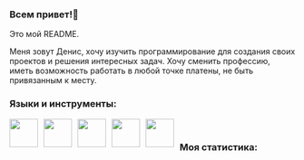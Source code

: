 ### Всем привет!👋

Это мой README.

Меня зовут Денис, хочу изучить программирование для создания своих проектов и решения интересных задач. Хочу сменить профессию, иметь возможность работать в любой точке платены, не быть привязанным к месту.

### Языки и инструменты:

<img src="https://cdn.jsdelivr.net/gh/devicons/devicon@latest/icons/java/java-original-wordmark.svg" style="float: left; width: 50px; height: 50px; margin-right: 10px;" />&nbsp;
<img src="https://cdn.jsdelivr.net/gh/devicons/devicon@latest/icons/csharp/csharp-original.svg" style="float: left; width: 50px; height: 50px; margin-right: 10px;" />&nbsp;
<img src="https://cdn.jsdelivr.net/gh/devicons/devicon@latest/icons/python/python-original-wordmark.svg" style="float: left; width: 50px; height: 50px; margin-right: 10px;" />&nbsp;
<img src="https://cdn.jsdelivr.net/gh/devicons/devicon@latest/icons/docker/docker-original-wordmark.svg" style="float: left; width: 50px; height: 50px; margin-right: 10px;" />&nbsp;
<img src="https://cdn.jsdelivr.net/gh/devicons/devicon@latest/icons/git/git-plain-wordmark.svg" style="float: left; width: 50px; height: 50px; margin-right: 10px;" />&nbsp;


### Моя статистика:

<div id="stat" align="center">
    <img src="http://github-profile-summary-cards.vercel.app/api/cards/profile-details?username=Zordonlord&theme=transparent" alt=""/>
    <img src="http://github-profile-summary-cards.vercel.app/api/cards/most-commit-language?username=Zordonlord&theme=transparent" alt=""/>
     <img src="http://github-profile-summary-cards.vercel.app/api/cards/stats?username=Zordonlord&theme=transparent" alt=""/>
</div>
